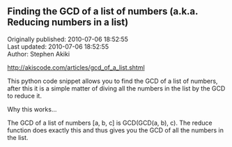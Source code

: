 ## Finding the GCD of a list of numbers (a.k.a. Reducing numbers in a list)  
Originally published: 2010-07-06 18:52:55  
Last updated: 2010-07-06 18:52:55  
Author: Stephen Akiki  
  
http://akiscode.com/articles/gcd_of_a_list.shtml

This python code snippet allows you to find the GCD of a list of numbers, after this it is a simple matter of diving all the numbers in the list by the GCD to reduce it.


Why this works...



The GCD of a list of numbers [a, b, c] is GCD(GCD(a, b), c).  The reduce function does exactly this and thus gives you the GCD of all the numbers in the list.
